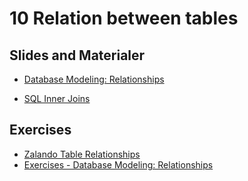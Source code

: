 # 10 Relation between tables

## Slides and Materialer
* [Database Modeling: Relationships](https://github.com/dat17i/10_Relation_between_tables/blob/master/Slides/16%20-%20Database%20Modeling_%20Relationships.pdf)
<!--* [Joins made Visual](https://github.com/dat17v1/16_Relationer_mellem_tabeller/blob/master/Slides/Visual_SQL_JOINS_orig.jpg)-->
* [SQL Inner Joins](https://www.w3schools.com/sql/sql_join.asp)

<!-- * [Code from teachings](https://github.com/dat17v1/2_16_Relationer_mellem_tabeller/blob/master/Slides/code_from_teachings.sql)-->

## Exercises
* [Zalando Table Relationships](https://docs.google.com/document/d/e/2PACX-1vQJzz9vzWnplA9w68BWwr7W5SuNfCJc3T4RjZ3l3I7PU5JgW4WtDpmM8Qgpq3HpDP6gniTW06-xQ0EP/pub)
* [Exercises - Database Modeling: Relationships](https://docs.google.com/document/d/e/2PACX-1vSeEDa0rXsVAvMULvg7kV5N6ggiFeXX5rfR1EAyxoSD7Zne-0q_A_L6iOwEpok0TYJGZZZLW2ml5sEb/pub)

